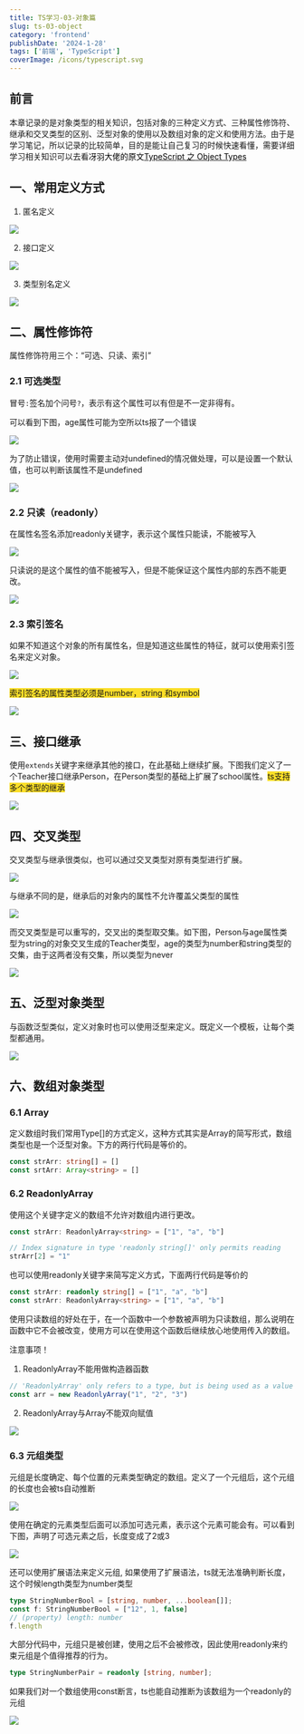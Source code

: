 ```yaml
---
title: TS学习-03-对象篇
slug: ts-03-object
category: 'frontend'
publishDate: '2024-1-28'
tags: ['前端', 'TypeScript']
coverImage: /icons/typescript.svg
---
```


## 前言

本章记录的是对象类型的相关知识，包括对象的三种定义方式、三种属性修饰符、继承和交叉类型的区别、泛型对象的使用以及数组对象的定义和使用方法。由于是学习笔记，所以记录的比较简单，目的是能让自己复习的时候快速看懂，需要详细学习相关知识可以去看<font style="color:rgb(0, 0, 0);">冴羽大佬的原文</font>[<font style="color:rgb(0, 0, 0);">TypeScript 之 Object Types</font>](https://juejin.cn/post/7031715450828374052)

## 一、常用定义方式

1. 匿名定义

![](/blog/ts/0-ts-03-object.png)

2. 接口定义

![](/blog/ts/1-ts-03-object.png)

3. 类型别名定义

![](/blog/ts/2-ts-03-object.png)

## 二、属性修饰符

属性修饰符用三个：“可选、只读、索引”

### 2.1 可选类型

冒号`:`签名加个问号`?`，表示有这个属性可以有但是不一定非得有。

可以看到下图，age属性可能为空所以ts报了一个错误

![](/blog/ts/3-ts-03-object.png)

为了防止错误，使用时需要主动对undefined的情况做处理，可以是设置一个默认值，也可以判断该属性不是undefined

![](/blog/ts/4-ts-03-object.png)

### 2.2 只读（readonly）

在属性名签名添加readonly关键字，表示这个属性只能读，不能被写入

![](/blog/ts/5-ts-03-object.png)

只读说的是这个属性的值不能被写入，但是不能保证这个属性内部的东西不能更改。

![](/blog/ts/6-ts-03-object.png)

### 2.3 索引签名

如果不知道这个对象的所有属性名，但是知道这些属性的特征，就可以使用索引签名来定义对象。<font style="background-color:#FBDE28;"></font>

![](/blog/ts/7-ts-03-object.png)

<font style="background-color:#FBDE28;">索引签名的属性类型必须是number，string 和symbol</font>

![](/blog/ts/8-ts-03-object.png)

## 三、接口继承

使用`extends`关键字来继承其他的接口，在此基础上继续扩展。下图我们定义了一个Teacher接口继承Person，在Person类型的基础上扩展了school属性。<font style="background-color:#FBDE28;">ts支持多个类型的继承</font>

![](/blog/ts/9-ts-03-object.png)

<font style="background-color:#FBDE28;"></font>

## 四、交叉类型

交叉类型与继承很类似，也可以通过交叉类型对原有类型进行扩展。

![](/blog/ts/10-ts-03-object.png)

与继承不同的是，继承后的对象内的属性不允许覆盖父类型的属性

![](/blog/ts/11-ts-03-object.png)

而交叉类型是可以重写的，交叉出的类型取交集。如下图，Person与age属性类型为string的对象交叉生成的Teacher类型，age的类型为number和string类型的交集，由于这两者没有交集，所以类型为never

![](/blog/ts/12-ts-03-object.png)

## 五、泛型对象类型

与函数泛型类似，定义对象时也可以使用泛型来定义。既定义一个模板，让每个类型都通用。

![](/blog/ts/13-ts-03-object.png)

## 六、数组对象类型

### 6.1 Array

定义数组时我们常用Type[]的方式定义，这种方式其实是Array<Type>的简写形式，数组类型也是一个泛型对象。下方的两行代码是等价的。

```typescript
const strArr: string[] = [] 
const srtArr: Array<string> = []
```

### 6.2 ReadonlyArray

使用这个关键字定义的数组不允许对数组内进行更改。

```typescript
const strArr: ReadonlyArray<string> = ["1", "a", "b"]

// Index signature in type 'readonly string[]' only permits reading
strArr[2] = "1"
```

 也可以使用readonly关键字来简写定义方式，下面两行代码是等价的

```typescript
const strArr: readonly string[] = ["1", "a", "b"]
const strArr: ReadonlyArray<string> = ["1", "a", "b"]
```

使用只读数组的好处在于，在一个函数中一个参数被声明为只读数组，那么说明在函数中它不会被改变，使用方可以在使用这个函数后继续放心地使用传入的数组。

注意事项！

1. ReadonlyArray不能用做构造器函数

```typescript
// 'ReadonlyArray' only refers to a type, but is being used as a value here.
const arr = new ReadonlyArray("1", "2", "3")
```

2. ReadonlyArray与Array不能双向赋值

![](/blog/ts/14-ts-03-object.png)

### 6.3 元组类型

元组是长度确定、每个位置的元素类型确定的数组。定义了一个元组后，这个元组的长度也会被ts自动推断

![](/blog/ts/15-ts-03-object.png)

使用在确定的元素类型后面可以添加可选元素，表示这个元素可能会有。可以看到下图，声明了可选元素之后，长度变成了2或3

![](/blog/ts/16-ts-03-object.png)

还可以使用扩展语法来定义元组, 如果使用了扩展语法，ts就无法准确判断长度，这个时候length类型为number类型

```typescript
type StringNumberBool = [string, number, ...boolean[]];
const f: StringNumberBool = ["12", 1, false]
// (property) length: number
f.length
```

大部分代码中，元组只是被创建，使用之后不会被修改，因此使用readonly来约束元组是个值得推荐的行为。

```typescript
type StringNumberPair = readonly [string, number];
```

如果我们对一个数组使用const断言，ts也能自动推断为该数组为一个readonly的元组

![](/blog/ts/17-ts-03-object.png)
